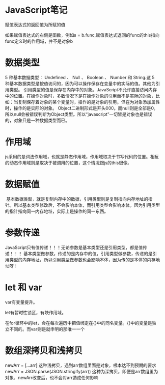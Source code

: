 # JavaScript笔记
赋值表达式的返回值为所赋的值

如果赋值表达式的右侧是函数，例如a = b.func,赋值表达式返回的func的this指向func定义时的作用域，并不是对象b
# 数据类型
  5 种基本数据类型： Undefined 、 Null 、 Boolean 、 Number 和 String.这 5 种基本数据类型是按值访问的，因为可以操作保存在变量中的实际的值。其他为引用类型。
 引用类型的值是保存在内存中的对象。JavaScript不允许直接访问内存中的位置。在操作对象时，多数情况下是在操作对象的引用而不是实际的对象，比如：当复制保存着对象的某个变量时，操作的是对象的引用。但在为对象添加属性时，操作的是实际的对象。
 Object二进制形式是开头000，而null则是全部是0，所以null会被错误判断为Object类型。所以“javascript”一切皆是对象也是错误的，对象只是一种数据类型而已。
# 作用域
  js采用的是词法作用域，也就是静态作用域，作用域取决于书写代码的位置。相反的动态作用域则是取决于被调用的位置，这个情况跟js的this很像。
# 数据赋值
  基本数据类型，就是复制内存中的数据，引用类型则是复制指向内存地址的指针。所以基本类型修改后，不会影响本体，而引用类型会影响本体，因为引用类型的指针指向同一内存地址，实际上是操作的同一东西。
# 参数传递
 JavaScript只有值传递！！！无论参数是基本类型还是引用类型，都是值传递！！！
 基本类型做参数，传递的是内存中的值，引用类型做参数，传递的是引用类型的内存地址，所以引用类型做参数也会影响本体，因为传的是本体的内存地址呀！
# let 和 var
var有变量提升。

let有暂时性锁区，有块作用域。

在for循环中的let，会在每次遍历中把值绑定在{}中的同名变量。{}中的变量是独立不同的。而var则是就申明的那唯一一个
# 数组深拷贝和浅拷贝
newArr = [...arr] 这种浅拷贝，遇到arr数组里面是对象，根本达不到预期的要求
newArr = JSON.parse(JSON.stringify(arr)) 这种为深拷贝，即便是arr数组里为对象，newArr改变后，也不会对arr造成任何影响
